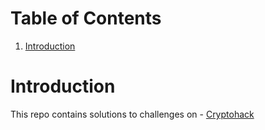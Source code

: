 # Table of Contents

1. [Introduction](#introduction)

# Introduction
This repo contains solutions to challenges on - [Cryptohack](https://www.cryptohack.org/)

